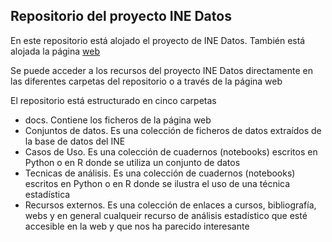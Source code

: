 

## Repositorio del proyecto INE Datos

En este repositorio está alojado el proyecto de INE Datos. También está alojada la página [web](https://juancervigon.github.io/)

Se puede acceder a los recursos del proyecto INE Datos directamente en las diferentes carpetas del repositorio o a través de la página web

El repositorio está estructurado en cinco carpetas


* docs. Contiene los ficheros de la página web
* Conjuntos de datos. Es una colección de ficheros de datos extraídos de la base de datos del INE
* Casos de Uso. Es una colección de cuadernos (notebooks) escritos en Python o en R donde se utiliza un conjunto de datos
* Tecnicas de análisis. Es una colección de cuadernos (notebooks) escritos en Python o en R donde se ilustra el uso de una técnica estadística
* Recursos externos. Es una colección de enlaces a cursos, bibliografía, webs y en general cualqueir recurso de análisis estadístico que esté accesible en la web y que nos ha parecido interesante

